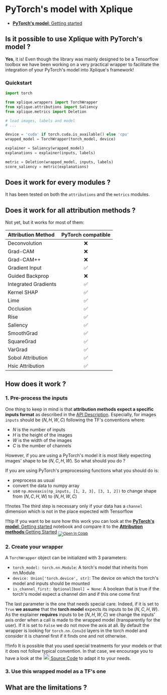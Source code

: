 # PyTorch's model with Xplique

- [**PyTorch's model**: Getting started](TODO)

## Is it possible to use Xplique with PyTorch's model ?

**Yes**, it is! Even though the library was mainly designed to be a Tensorflow toolbox we have been working on a very practical wrapper to facilitate the integration of your PyTorch's model into Xplique's framework!

### Quickstart
```python
import torch

from xplique.wrappers import TorchWrapper
from xplique.attributions import Saliency
from xplique.metrics import Deletion

# load images, labels and model
# ...

device = 'cuda' if torch.cuda.is_available() else 'cpu'
wrapped_model = TorchWrapper(torch_model, device)

explainer = Saliency(wrapped_model)
explanations = explainer(inputs, labels)

metric = Deletion(wrapped_model, inputs, labels)
score_saliency = metric(explanations)
```

## Does it work for every modules ?

It has been tested on both the `attributions` and the `metrics` modules.

## Does it work for all attribution methods ?

Not yet, but it works for most of them:

| **Attribution Method** | PyTorch compatible |
| :--------------------- | :----------------: |
| Deconvolution          | ❌                |
| Grad-CAM               | ❌                |
| Grad-CAM++             | ❌                |
| Gradient Input         | ✅                |
| Guided Backprop        | ❌                |
| Integrated Gradients   | ✅                |
| Kernel SHAP            | ✅                |
| Lime                   | ✅                |
| Occlusion              | ✅                |
| Rise                   | ✅                |
| Saliency               | ✅                |
| SmoothGrad             | ✅                |
| SquareGrad             | ✅                |
| VarGrad                | ✅                |
| Sobol Attribution      | ✅                |
| Hsic Attribution       | ✅                |

## How does it work ?

### 1. Pre-process the inputs

One thing to keep in mind is that **attribution methods expect a specific inputs format** as described in the [API Description](api/attributions/api_attributions.md). Especially, for images `inputs` should be $(N, H, W, C)$ following the TF's conventions where:

- $N$ is the number of inputs
- $H$ is the height of the images
- $W$ is the width of the images
- $C$ is the number of channels

However, if you are using a PyTorch's model it is most likely expecting images' shape to be $(N, C, H, W)$. So what should you do ?

If you are using PyTorch's preprocessing functions what you should do is:

- preprocess as usual
- convert the data to numpy array
- use `np.moveaxis(np_inputs, [1, 2, 3], [3, 1, 2])` to change shape from $(N, C, H, W)$ to $(N, H, W, C)$

!!!notes
    The third step is necessary only if your data has a `channel` dimension which is not in the place expected with Tensorflow

!!!tip
    If you want to be sure how this work you can look at the [**PyTorch's model**: Getting started](TODO) notebook and compare it to the [**Attribution methods**:Getting Started](https://colab.research.google.com/drive/1XproaVxXjO9nrBSyyy7BuKJ1vy21iHs2) <sub> [![Open In Colab](https://colab.research.google.com/assets/colab-badge.svg)](https://colab.research.google.com/drive/1XproaVxXjO9nrBSyyy7BuKJ1vy21iHs2) </sub>

### 2. Create your wrapper

A `TorchWrapper` object can be initialized with 3 parameters:

- `torch_model: torch.nn.Module`: A torch's model that inherits from nn.Module
- `device: Union['torch.device', str]`: The device on which the torch's model and inputs should be mounted
- `is_channel_first: Optional[bool] = None`: A boolean that is true if the torch's model expect a channel dim and if this one come first

The last parameter is the one that needs special care. Indeed, if it is set to `True` **we assume** that the **torch model** expects its inputs to be $(N, C, H, W)$. As the explainer **requires** inputs to be $(N, H, W, C)$ we change the inputs' axis order when a call is made to the wrapped model (transparently for the user). If it is set to `False` we do not move the axis at all. By default the wrapper is looking for `torch.nn.Conv2d` layers in the torch model and consider it is channel first if it finds one and not otherwise.

!!!info
    It is possible that you used special treatments for your models or that it does not follow typical convention. In that case, we encourage you to have a look at the <img src="https://upload.wikimedia.org/wikipedia/commons/9/91/Octicons-mark-github.svg" width="20"></sub>[ Source Code](https://github.com/deel-ai/xplique/blob/master/xplique/wrappers/pytorch.py) to adapt it to your needs.

### 3. Use this wrapped model as a TF's one

## What are the limitations ?

